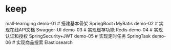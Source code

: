 # keep
mall-learnging
demo-01	# 搭建基本骨架 SpringBoot+MyBatis
demo-02 # 实现在线API文档 Swagger-UI
demo-03 # 实现缓存功能 Redis
demo-04 # 实现认证和授权 SpringSecurity+JWT
demo-05 # 实现定时任务 SpringTask
demo-06 # 实现商品搜索 Elasticsearch